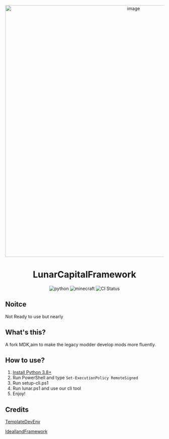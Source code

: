 <div align=center>
  <img width=800 src="https://github.com/TeamGensouSpark/LunarCapitalFramework/wiki/Banner.png"  alt="image"/>
  <h1 align="center">LunarCapitalFramework</h1>
</div>
<div align=center>
  <img src="https://img.shields.io/badge/python-3.8+-blue" alt="python">
  <img src="https://img.shields.io/badge/minecraft-1.12.2-green" alt="minecraft">
  <img src="  https://img.shields.io/github/actions/workflow/status/TeamGensouSpark/LunarCapitalFramework/build.yml" alt="CI Status">
</div>

## Noitce

Not Ready to use but nearly

## What's this?

A fork MDK,aim to make the legacy modder develop mods more fluently.

## How to use?

1. [Install Python 3.8+](https://www.python.org/downloads/)
2. Run PowerShell and type `Set-ExecutionPolicy RemoteSigned`
3. Run setup-cli.ps1
4. Run lunar.ps1 and use our cli tool
5. Enjoy!

## Credits

[TemplateDevEnv](https://github.com/CleanroomMC/TemplateDevEnv)

[IdeallandFramework](https://github.com/IdeallandEarthDept/IdeallandFramework)
